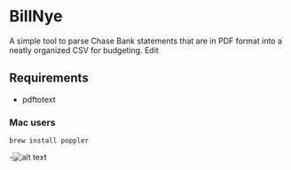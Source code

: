 # BillNye

A simple tool to parse Chase Bank statements that are in PDF format into a neatly organized CSV for budgeting. Edit

## Requirements
* pdftotext

### Mac users
```brew install poppler```

-![alt text](https://media.giphy.com/media/X8omQqfFyeq1a/giphy.gif "Frustrated cat can't believe this is the 12th time he's clicked on an auto-linked README.md URL")

